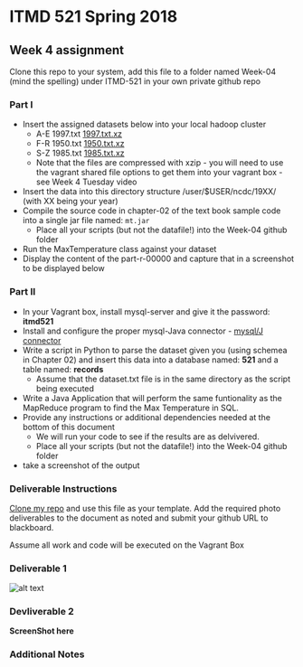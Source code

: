 
# ITMD 521 Spring 2018

## Week 4 assignment

Clone this repo to your system, add this file to a folder named Week-04 (mind the spelling) under ITMD-521 in your own private github repo

### Part I

* Insert the assigned datasets below into your local hadoop cluster 
  + A-E 1997.txt [1997.txt.xz](https://drive.google.com/open?id=0Bys2c__9q7eBNzhMNXdUSFpNYlk)
  + F-R 1950.txt [1950.txt.xz](https://drive.google.com/open?id=0Bys2c__9q7eBQVJnbXFMSkstMTQ)
  + S-Z 1985.txt [1985.txt.xz](https://drive.google.com/open?id=0Bys2c__9q7eBUUN4TkllRXFxYTg)
  + Note that the files are compressed with xzip - you will need to use the vagrant shared file options to get them into your vagrant box - see Week 4 Tuesday video 
* Insert the data into this directory structure /user/$USER/ncdc/19XX/  (with XX being your year)
* Compile the source code in chapter-02 of the text book sample code into a single jar file named: ```mt.jar```
  + Place all your scripts (but not the datafile!) into the Week-04 github folder
* Run the MaxTemperature class against your dataset
* Display the content of the part-r-00000 and capture that in a screenshot to be displayed below

### Part II

* In your Vagrant box, install mysql-server and give it the password: **itmd521**
* Install and configure the proper mysql-Java connector - [mysql/J connector](https://dev.mysql.com/downloads/connector/j/)
* Write a script in Python to parse the dataset given you (using schemea in Chapter 02) and insert this data into a database named: **521** and a table named: **records**
  + Assume that the dataset.txt file is in the same directory as the script being executed
* Write a Java Application that will perform the same funtionality as the MapReduce program to find the Max Temperature in SQL.
* Provide any instructions or additional dependencies needed at the bottom of this document
  + We will run your code to see if the results are as delvivered.
  + Place all your scripts (but not the datafile!) into the Week-04 github folder
* take a screenshot of the output 

### Deliverable Instructions

 [Clone my repo](https://github.com/illinoistech-itm/jhajek.git) and use this file as your template.   Add the required photo deliverables to the document as noted and submit your github URL to blackboard.

 Assume all work and code will be executed on the Vagrant Box

### Deliverable 1

![alt text](https://github.com/illinoistech-itm/sravichandar/blob/master/ITMD-521/Images/Deliverable1.2.jpg "Temp")


### Devliverable 2

**ScreenShot here**

### Additional Notes

